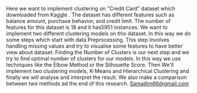 Here we want to implement clustering on "Credit Card" dataset which downloaded from Kaggle . The dataset has different features such as balance amount, purchase behavior, and credit limit. The number of features for this dataset is 18 and it has5951 instances. We want to implement two different clustering models on this dataset. In this way we do some steps which start with data Preprocessing. This step involves handling missing values and try to visualise some features to have better view about dataset. Finding the Number of Clusters is our next step and we try to find optimal number of clusters for our models. In this way we use techniques like the Elbow Method or the Silhouette Score. Then We'll implement two clustering models, K-Means and Hierarchical Clustering and finally we will analyse and interpret the result. We also make a comparison between two methods ad the end of this research.
Samadim66@gmail.com
